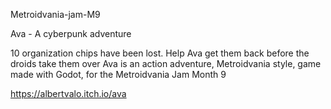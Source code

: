 Metroidvania-jam-M9

Ava - A cyberpunk adventure

10 organization chips have been lost. Help Ava get them back before the droids take them over
Ava is an action adventure, Metroidvania style, game made with Godot, for the Metroidvania Jam Month 9

https://albertvalo.itch.io/ava
